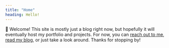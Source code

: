 ```yaml
---
title: "Home"
heading: Hello!
---
```


👋 Welcome! This site is mostly just a blog right now, but hopefully it will eventually host my portfolio and projects. For now, you can [reach out to me](/contact), [read my blog](/blog), or just take a look around. Thanks for stopping by!

<br>